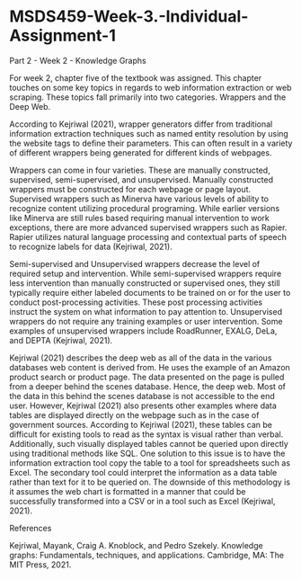 # MSDS459-Week-3.-Individual-Assignment-1

Part 2 - Week 2 - Knowledge Graphs

For week 2, chapter five of the textbook was assigned. This chapter touches on some key topics in regards to web information extraction or web scraping.  These topics fall primarily into two categories.  Wrappers and the Deep Web.

According to Kejriwal (2021), wrapper generators differ from traditional information extraction techniques such as named entity resolution by using the website tags to define their parameters.  This can often result in a variety of different wrappers being generated for different kinds of webpages.

Wrappers can come in four varieties.  These are manually constructed, supervised, semi-supervised, and unsupervised.  Manually constructed wrappers must be constructed for each webpage or page layout.  Supervised wrappers such as Minerva have various levels of ability to recognize content utilizing procedural programing.  While earlier versions like Minerva are still rules based requiring manual intervention to work exceptions, there are more advanced supervised wrappers such as Rapier.  Rapier utilizes natural language processing and contextual parts of speech to recognize labels for data (Kejriwal, 2021).

Semi-supervised and Unsupervised wrappers decrease the level of required setup and intervention.  While semi-supervised wrappers require less intervention than manually constructed or supervised ones, they still typically require either labeled documents to be trained on or for the user to conduct post-processing activities.  These post processing activities instruct the system on what information to pay attention to.  Unsupervised wrappers do not require any training examples or user intervention.  Some examples of unsupervised wrappers include RoadRunner, EXALG, DeLa, and DEPTA (Kejriwal, 2021).

Kejriwal (2021) describes the deep web as all of the data in the various databases web content is derived from.  He uses the example of an Amazon product search or product page.  The data presented on the page is pulled from a deeper behind the scenes database.  Hence, the deep web.  Most of the data in this behind the scenes database is not accessible to the end user.  However, Kejriwal (2021) also presents other examples where data tables are displayed directly on the webpage such as in the case of government sources.  According to Kejriwal (2021), these tables can be difficult for existing tools to read as the syntax is visual rather than verbal.  Additionally, such visually displayed tables cannot be queried upon directly using traditional methods like SQL.  One solution to this issue is to have the information extraction tool copy the table to a tool for spreadsheets such as Excel.  The secondary tool could interpret the information as a data table rather than text for it to be queried on.  The downside of this methodology is it assumes the web chart is formatted in a manner that could be successfully transformed into a CSV or in a tool such as Excel (Kejriwal, 2021).


References

Kejriwal, Mayank, Craig A. Knoblock, and Pedro Szekely. Knowledge graphs: Fundamentals, techniques, and applications. Cambridge, MA: The MIT Press, 2021.
